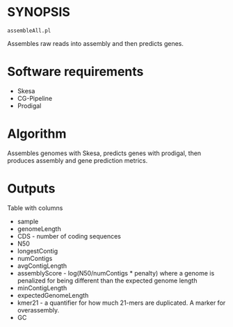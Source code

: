 # SYNOPSIS

`assembleAll.pl`

Assembles raw reads into assembly and then
predicts genes.

# Software requirements

* Skesa
* CG-Pipeline
* Prodigal

# Algorithm

Assembles genomes with Skesa, predicts genes with prodigal,
then produces assembly and gene prediction metrics.

# Outputs

Table with columns

* sample
* genomeLength
* CDS - number of coding sequences
* N50
* longestContig
* numContigs
* avgContigLength
* assemblyScore - log(N50/numContigs * penalty) where a genome is penalized for being different than the expected genome length
* minContigLength
* expectedGenomeLength
* kmer21 - a quantifier for how much 21-mers are duplicated. A marker for overassembly.
* GC


